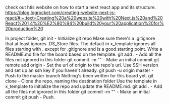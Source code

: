 check out htis website on how to start a next react app and its structure.
https://blog.logrocket.com/creating-website-next-js-react/#:~:text=Creating%20a%20website%20with%20Next.js%20and%20React%201,4%20%E2%80%94%20build%20your%20application%20for%20production%20

In project folder,
git init - Initialize git repo
Make sure there's a .gitignore that at least ignores .DS_Store files. The default in x_template ignores all files starting with . except for .gitignore and is a good starting point.
Write a README.md file for the board based on the template.
git add . - Add all the files not ignored in this folder
git commit -m "<message>" - Make an initial commit
git remote add origin <url> - Set the url of origin to the repo's url. Use SSH version and set up an ssh key if you haven't already.
git push -u origin master - Push to the master branch
Nothing's been written for this board yet.
git clone <url> <name> - Clone the repo, naming the destination folder <name>
Use the template in x_template to initialize the repo and update the README.md.
git add . - Add all the files not ignored in this folder
git commit -m "<message>" - Make an initial commit
git push - Push.
  
